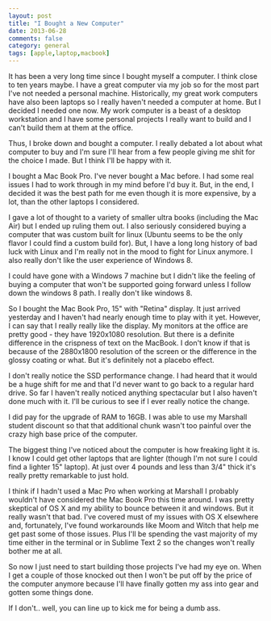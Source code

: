 ```yaml
---
layout: post
title: "I Bought a New Computer"
date: 2013-06-28
comments: false
category: general
tags: [apple,laptop,macbook]
---
```

It has been a very long time since I bought myself a computer.  I think close
to ten years maybe.  I have a great computer via my job so for the most part
I've not needed a personal machine.  Historically, my great work computers
have also been laptops so I really haven't needed a computer at home.  But I
decided I needed one now.  My work computer is a beast of a desktop
workstation and I have some personal projects I really want to build and I
can't build them at them at the office.  

Thus, I broke down and bought a computer.  I really debated a lot about what
computer to buy and I'm sure I'll hear from a few people giving me shit for
the choice I made.  But I think I'll be happy with it.  

I bought a Mac Book Pro.   I've never bought a Mac before.  I had some real
issues I had to work through in my mind before I'd buy it.  But, in the end, I
decided it was the best path for me even though it is more expensive, by a
lot, than the other laptops I considered.  

I gave a lot of thought to a variety of smaller ultra books (including the Mac
Air) but I ended up ruling them out.  I also seriously considered buying a
computer that was custom built for linux (Ubuntu seems to be the only flavor I
could find a custom build for).  But, I have a long long history of bad luck
with Linux and I'm really not in the mood to fight for Linux anymore.  I also
really don't like the user experience of Windows 8.  

I could have gone with a Windows 7 machine but I didn't like the feeling of
buying a computer that won't be supported going forward unless I follow down
the windows 8 path.  I really don't like windows 8.  

So I bought the Mac Book Pro, 15" with "Retina" display.  It just arrived
yesterday and I haven't had nearly enough time to play with it yet.  However,
I can say that I really really like the display.  My monitors at the office
are pretty good - they have 1920x1080 resolution.  But there is a definite
difference in the crispness of text on the MacBook.  I don't know if that is
because of the 2880x1800 resolution of the screen or the difference in the
glossy coating or what.  But it's definitely not a placebo effect.  

I don't really notice the SSD performance change.  I had heard that it would
be a huge shift for me and that I'd never want to go back to a regular hard
drive.  So far I haven't really noticed anything spectacular but I also
haven't done much with it.  I'll be curious to see if I ever really notice the
change.  

I did pay for the upgrade of RAM to 16GB.  I was able to use my Marshall
student discount so that that additional chunk wasn't too painful over the
crazy high base price of the computer.  

The biggest thing I've noticed about the computer is how freaking light it is.
I know I could get other laptops that are lighter (though I'm not sure I could
find a lighter 15" laptop).  At just over 4 pounds and less than 3/4" thick
it's really pretty remarkable to just hold.  

I think if I hadn't used a Mac Pro when working at Marshall I probably
wouldn't have considered the Mac Book Pro this time around.  I was pretty
skeptical of OS X and my ability to bounce between it and windows.  But it
really wasn't that bad.   I've covered must of my issues with OS X elsewhere
and, fortunately, I've found workarounds like Moom and Witch that help me get
past some of those issues.  Plus I'll be spending the vast majority of my time
either in the terminal or in Sublime Text 2 so the changes won't really bother
me at all.  

So now I just need to start building those projects I've had my eye on.  When
I get a couple of those knocked out then I won't be put off by the price of
the computer anymore because I'll have finally gotten my ass into gear and
gotten some things done.  

If I don't.. well, you can line up to kick me for being a dumb ass.
